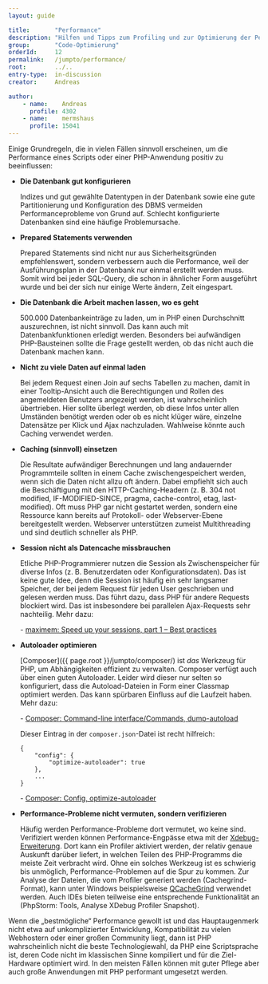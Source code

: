 ```yaml
---
layout: guide

title:       "Performance"
description: "Hilfen und Tipps zum Profiling und zur Optimierung der Performance von Programmcode. Betrachtet werden u. a. Datenbanken, Caching und Xdebug/Cachegrind."
group:       "Code-Optimierung"
orderId:     12
permalink:   /jumpto/performance/
root:        ../..
entry-type:  in-discussion
creator:     Andreas

author:
    - name:    Andreas
      profile: 4302
    - name:    mermshaus
      profile: 15041
---
```


Einige Grundregeln, die in vielen Fällen sinnvoll erscheinen, um die Performance eines Scripts oder einer PHP-Anwendung positiv zu beeinflussen:

- **Die Datenbank gut konfigurieren**

  Indizes und gut gewählte Datentypen in der Datenbank sowie eine gute Partitionierung und Konfiguration des DBMS vermeiden Performanceprobleme von Grund auf. Schlecht konfigurierte Datenbanken sind eine häufige Problemursache.

- **Prepared Statements verwenden**

  Prepared Statements sind nicht nur aus Sicherheitsgründen empfehlenswert, sondern verbessern auch die Performance, weil der Ausführungsplan in der Datenbank nur einmal erstellt werden muss. Somit wird bei jeder SQL-Query, die schon in ähnlicher Form ausgeführt wurde und bei der sich nur einige Werte ändern, Zeit eingespart.

- **Die Datenbank die Arbeit machen lassen, wo es geht**

  500.000 Datenbankeinträge zu laden, um in PHP einen Durchschnitt auszurechnen, ist nicht sinnvoll. Das kann auch mit Datenbankfunktionen erledigt werden. Besonders bei aufwändigen PHP-Bausteinen sollte die Frage gestellt werden, ob das nicht auch die Datenbank machen kann.

- **Nicht zu viele Daten auf einmal laden**

  Bei jedem Request einen Join auf sechs Tabellen zu machen, damit in einer Tooltip-Ansicht auch die Berechtigungen und Rollen des angemeldeten Benutzers angezeigt werden, ist wahrscheinlich übertrieben. Hier sollte überlegt werden, ob diese Infos unter allen Umständen benötigt werden oder ob es nicht klüger wäre, einzelne Datensätze per Klick und Ajax nachzuladen. Wahlweise könnte auch Caching verwendet werden.

- **Caching (sinnvoll) einsetzen**

  Die Resultate aufwändiger Berechnungen und lang andauernder Programmteile sollten in einem Cache zwischengespeichert werden, wenn sich die Daten nicht allzu oft ändern. Dabei empfiehlt sich auch die Beschäftigung mit den HTTP-Caching-Headern (z. B. 304 not modified, IF-MODIFIED-SINCE, pragma, cache-control, etag, last-modified). Oft muss PHP gar nicht gestartet werden, sondern eine Ressource kann bereits auf Protokoll- oder Webserver-Ebene bereitgestellt werden. Webserver unterstützen zumeist Multithreading und sind deutlich schneller als PHP.

- **Session nicht als Datencache missbrauchen**

  Etliche PHP-Programmierer nutzen die Session als Zwischenspeicher für diverse Infos (z. B. Benutzerdaten oder Konfigurationsdaten). Das ist keine gute Idee, denn die Session ist häufig ein sehr langsamer Speicher, der bei jedem Request für jeden User geschrieben und gelesen werden muss. Das führt dazu, dass PHP für andere Requests blockiert wird. Das ist insbesondere bei parallelen Ajax-Requests sehr nachteilig. Mehr dazu:

  \- [maximem: Speed up your sessions, part 1 – Best practices](http://phpchunk.net/2011/06/speed-up-your-sessions-part-1-best-practices/)

- **Autoloader optimieren**

  [Composer]({{ page.root }}/jumpto/composer/) ist *das* Werkzeug für PHP, um Abhängigkeiten effizient zu verwalten. Composer verfügt auch über einen guten Autoloader. Leider wird dieser nur selten so konfiguriert, dass die Autoload-Dateien in Form einer Classmap optimiert werden. Das kann spürbaren Einfluss auf die Laufzeit haben. Mehr dazu:

  \- [Composer: Command-line interface/Commands, dump-autoload](https://getcomposer.org/doc/03-cli.md#dump-autoload)

  Dieser Eintrag in der `composer.json`-Datei ist recht hilfreich:

  ~~~
  {
      "config": {
          "optimize-autoloader": true
      },
      ...
  }
  ~~~

  \- [Composer: Config, optimize-autoloader](https://getcomposer.org/doc/06-config.md#optimize-autoloader)

- **Performance-Probleme nicht vermuten, sondern verifizieren**

  Häufig werden Performance-Probleme dort vermutet, wo keine sind. Verifiziert werden können Performance-Engpässe etwa mit der [Xdebug-Erweiterung](https://xdebug.org/). Dort kann ein Profiler aktiviert werden, der relativ genaue Auskunft darüber liefert, in welchen Teilen des PHP-Programms die meiste Zeit verbracht wird. Ohne ein solches Werkzeug ist es schwierig bis unmöglich, Performance-Problemen auf die Spur zu kommen. Zur Analyse der Dateien, die vom Profiler generiert werden (Cachegrind-Format), kann unter Windows beispielsweise [QCacheGrind](https://sourceforge.net/projects/qcachegrindwin/) verwendet werden. Auch IDEs bieten teilweise eine entsprechende Funktionalität an (PhpStorm: Tools, Analyse XDebug Profiler Snapshot).

Wenn die „bestmögliche“ Performance gewollt ist und das Hauptaugenmerk nicht etwa auf unkomplizierter Entwicklung, Kompatibilität zu vielen Webhostern oder einer großen Community liegt, dann ist PHP wahrscheinlich nicht die beste Technologiewahl, da PHP eine Scriptsprache ist, deren Code nicht im klassischen Sinne kompiliert und für die Ziel-Hardware optimiert wird. In den meisten Fällen können mit guter Pflege aber auch große Anwendungen mit PHP performant umgesetzt werden.
